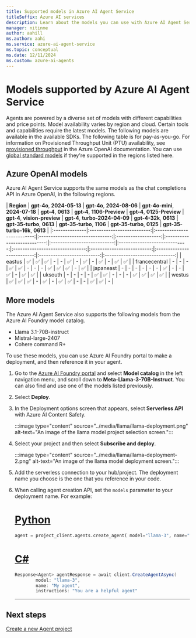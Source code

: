 ```yaml
---
title: Supported models in Azure AI Agent Service
titleSuffix: Azure AI services
description: Learn about the models you can use with Azure AI Agent Service.
manager: nitinme
author: aahill
ms.author: aahi
ms.service: azure-ai-agent-service
ms.topic: conceptual
ms.date: 12/11/2024
ms.custom: azure-ai-agents
---
```


# Models supported by Azure AI Agent Service

Agents are powered by a diverse set of models with different capabilities and price points. Model availability varies by region and cloud. Certain tools and capabilities require the latest models. The following models are available in the available SDKs. The following table is for pay-as-you-go. For information on Provisioned Throughput Unit (PTU) availability, see [provisioned throughput](../../openai/concepts/provisioned-throughput.md) in the Azure OpenAI documentation. You can use [global standard models](../../openai/concepts/models.md#global-standard-model-availability) if they're supported in the regions listed here. 

## Azure OpenAI models

Azure AI Agent Service supports the same models as the chat completions API in Azure OpenAI, in the following regions.

| **Region**    | **gpt-4o**, **2024-05-13** | **gpt-4o**, **2024-08-06** | **gpt-4o-mini**, **2024-07-18** | **gpt-4**, **0613** | **gpt-4**, **1106-Preview** | **gpt-4**, **0125-Preview** | **gpt-4**, **vision-preview** | **gpt-4**, **turbo-2024-04-09** | **gpt-4-32k**, **0613** | **gpt-35-turbo**, **0613** | **gpt-35-turbo**, **1106** | **gpt-35-turbo**, **0125** | **gpt-35-turbo-16k**, **0613** |
|:--------------|:--------------------------:|:--------------------------:|:-------------------------------:|:-------------------:|:---------------------------:|:---------------------------:|:-----------------------------:|:-------------------------------:|:--------------------------:|:--------------------------:|:--------------------------:|:------------------------------:|
| eastus        | ✅                         | ✅                          | ✅                            | -                   | -                           | ✅                          | -                             | ✅                              | -                       | ✅                          | -                          | ✅                         | ✅                              |
| francecentral | -                          | -                          | -                               | ✅                  | ✅                           | -                           | -                             | -                               | ✅ | ✅                         | ✅                          | -                          | ✅                             |
| japaneast     | -                          | -                          | -                               | -                   | -                           | -                           | ✅                            | -                               | -                      | ✅                         | -                          | ✅                         | ✅                              |
| uksouth       | -                          | -                          | -                               | -                   | ✅                          | ✅                           | -                             | -                               | -                       | ✅                          | ✅                         | ✅                          | ✅                             |
| westus        | ✅                         | ✅                          | ✅                            | -                   | ✅                          | -                           | ✅                            | ✅                               | - | -                          | ✅                         | ✅                          | -                              |


## More models

The Azure AI Agent Service also supports the following models from the Azure AI Foundry model catalog.

* Llama 3.1-70B-instruct
* Mistral-large-2407
* Cohere command R+

To use these models, you can use Azure AI Foundry portal to make a deployment, and then reference it in your agent. 

1. Go to the [Azure AI Foundry portal](https://ai.azure.com/) and select **Model catalog** in the left navigation menu, and scroll down to **Meta-Llama-3-70B-Instruct**. You can also find and use one of the models listed previously.  

1. Select **Deploy**. 

1. In the Deployment options screen that appears, select **Serverless API** with Azure AI Content Safety. 

    :::image type="content" source="../media/llama/llama-deployment.png" alt-text="An image of the llama model project selection screen.":::
 
1. Select your project and then select **Subscribe and deploy**. 

    :::image type="content" source="../media/llama/llama-deployment-2.png" alt-text="An image of the llama model deployment screen.":::

1. Add the serverless connection to your hub/project. The deployment name you choose is the one that you reference in your code.  

1. When calling agent creation API, set the `models` parameter to your deployment name. For example:

    # [Python](#tab/python)

    ```python
    agent = project_client.agents.create_agent( model="llama-3", name="my-agent", instructions="You are a helpful agent" ) 
    ```

    # [C#](#tab/csharp)

    ```csharp
    Response<Agent> agentResponse = await client.CreateAgentAsync(
            model: "llama-3",
            name: "My agent",
            instructions: "You are a helpful agent"
    ```
    ---


## Next steps

[Create a new Agent project](../quickstart.md)
